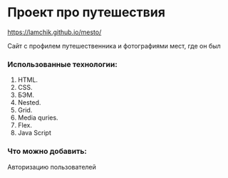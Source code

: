 # Проект про путешествия 

https://lamchik.github.io/mesto/

Cайт с профилем путешественника и фотографиями мест, где он был 

### Использованные технологии:
1. HTML.
2. CSS.
3. БЭМ.
4. Nested.
5. Grid.
6. Media quries.
7. Flex.
8. Java Script

### Что можно добавить:
Авторизацию пользователей
